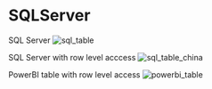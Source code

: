 # SQLServer

SQL Server
![sql_table](https://github.com/EugeneZakharchenko/PowerBI_datawarehouse/assets/110230661/e01f4bd7-420e-4b3a-8416-cdfb777c3903)

SQL Server with row level acccess 
![sql_table_china](https://github.com/EugeneZakharchenko/PowerBI_datawarehouse/assets/110230661/fa1f814a-baa2-463f-ba9c-8e4c511c2635)



PowerBI table with row level access 
![powerbi_table](https://github.com/EugeneZakharchenko/PowerBI_datawarehouse/assets/110230661/b699015e-292e-487c-8783-1c0b65714566)


